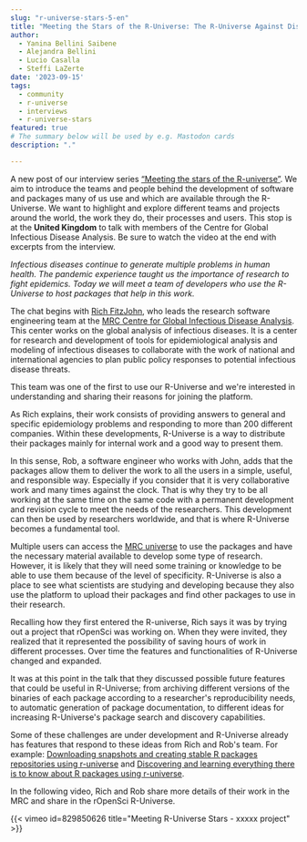 ```yaml
---
slug: "r-universe-stars-5-en"
title: "Meeting the Stars of the R-Universe: The R-Universe Against Diseases."
author:
  - Yanina Bellini Saibene
  - Alejandra Bellini
  - Lucio Casalla  
  - Steffi LaZerte
date: '2023-09-15'
tags:
  - community
  - r-universe
  - interviews
  - r-universe-stars
featured: true
# The summary below will be used by e.g. Mastodon cards
description: "."

---
```


A new post of our interview series [“Meeting the stars of the R-universe”](/tags/r-universe-stars/). We aim to introduce the teams and people behind the development of software and packages many of us use and which are available through the R-Universe. We want to highlight and explore different teams and projects around the world, the work they do, their processes and users. This stop is at the __United Kingdom__ to talk with members of the Centre for Global Infectious Disease Analysis. Be sure to watch the video at the end with excerpts from the interview.


_Infectious diseases continue to generate multiple problems in human health. The pandemic experience taught us the importance of research to fight epidemics. Today we will meet a team of developers who use the R-Universe to host packages that help in this work._

The chat begins with [Rich FitzJohn](/author/rich-fitzjohn/), who leads the research software engineering team at the [MRC Centre for Global Infectious Disease Analysis](https://www.imperial.ac.uk/mrc-global-infectious-disease-analysis). This center works on the global analysis of infectious diseases. It is a center for research and development of tools for epidemiological analysis and modeling of infectious diseases to collaborate with the work of national and international agencies to plan public policy responses to potential infectious disease threats.

This team was one of the first to use our R-Universe and we're interested in understanding and sharing their reasons for joining the platform.

As Rich explains, their work consists of providing answers to general and specific epidemiology problems and responding to more than 200 different companies. Within these developments, R-Universe is a way to distribute their packages mainly for internal work and a good way to present them.

In this sense, Rob, a software engineer who works with John, adds that the packages allow them to deliver the work to all the users in a simple, useful, and responsible way. Especially if you consider that it is very collaborative work and many times against the clock. That is why they try to be all working at the same time on the same code with a permanent development and revision cycle to meet the needs of the researchers.
This development can then be used by researchers worldwide, and that is where R-Universe becomes a fundamental tool.

Multiple users can access the [MRC universe](https://mrc-ide.r-universe.dev) to use the packages and have the necessary material available to develop some type of research. However, it is likely that they will need some training or knowledge to be able to use them because of the level of specificity. R-Universe is also a place to see what scientists are studying and developing because they also use the platform to upload their packages and find other packages to use in their research. 

Recalling how they first entered the R-universe, Rich says it was by trying out a project that rOpenSci was working on.  When they were invited, they realized that it represented the possibility of saving hours of work in different processes. Over time the features and functionalities of R-Universe changed and expanded.

It was at this point in the talk that they discussed possible future features that could be useful in R-Universe; from archiving different versions of the binaries of each package according to a researcher's reproducibility needs, to automatic generation of package documentation, to different ideas for increasing R-Universe's package search and discovery capabilities.

Some of these challenges are under development and R-Universe already has features that respond to these ideas from Rich and Rob's team. For example: [Downloading snapshots and creating stable R packages repositories using r-universe](https://ropensci.org/blog/2023/05/31/runiverse-snapshots/) and [Discovering and learning everything there is to know about R packages using r-universe](https://ropensci.org/blog/2023/02/27/runiverse-discovering/).


In the following video, Rich and Rob share more details of their work in the MRC and share in the rOpenSci R-Universe.


{{< vimeo id=829850626 title="Meeting R-Universe Stars - xxxxx project" >}}

